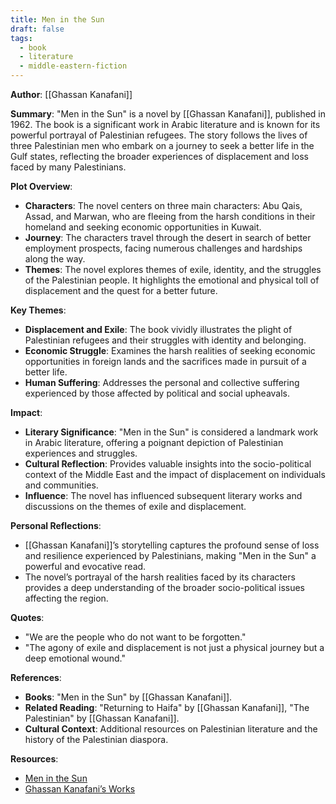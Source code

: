```yaml
---
title: Men in the Sun
draft: false
tags:
  - book
  - literature
  - middle-eastern-fiction
---
```


**Author**: [[Ghassan Kanafani]]

**Summary**:
"Men in the Sun" is a novel by [[Ghassan Kanafani]], published in 1962. The book is a significant work in Arabic literature and is known for its powerful portrayal of Palestinian refugees. The story follows the lives of three Palestinian men who embark on a journey to seek a better life in the Gulf states, reflecting the broader experiences of displacement and loss faced by many Palestinians.

**Plot Overview**:

- **Characters**: The novel centers on three main characters: Abu Qais, Assad, and Marwan, who are fleeing from the harsh conditions in their homeland and seeking economic opportunities in Kuwait.
- **Journey**: The characters travel through the desert in search of better employment prospects, facing numerous challenges and hardships along the way.
- **Themes**: The novel explores themes of exile, identity, and the struggles of the Palestinian people. It highlights the emotional and physical toll of displacement and the quest for a better future.

**Key Themes**:

- **Displacement and Exile**: The book vividly illustrates the plight of Palestinian refugees and their struggles with identity and belonging.
- **Economic Struggle**: Examines the harsh realities of seeking economic opportunities in foreign lands and the sacrifices made in pursuit of a better life.
- **Human Suffering**: Addresses the personal and collective suffering experienced by those affected by political and social upheavals.

**Impact**:

- **Literary Significance**: "Men in the Sun" is considered a landmark work in Arabic literature, offering a poignant depiction of Palestinian experiences and struggles.
- **Cultural Reflection**: Provides valuable insights into the socio-political context of the Middle East and the impact of displacement on individuals and communities.
- **Influence**: The novel has influenced subsequent literary works and discussions on the themes of exile and displacement.

**Personal Reflections**:

- [[Ghassan Kanafani]]’s storytelling captures the profound sense of loss and resilience experienced by Palestinians, making "Men in the Sun" a powerful and evocative read.
- The novel’s portrayal of the harsh realities faced by its characters provides a deep understanding of the broader socio-political issues affecting the region.

**Quotes**:

- "We are the people who do not want to be forgotten."
- "The agony of exile and displacement is not just a physical journey but a deep emotional wound."

**References**:

- **Books**: "Men in the Sun" by [[Ghassan Kanafani]].
- **Related Reading**: "Returning to Haifa" by [[Ghassan Kanafani]], "The Palestinian" by [[Ghassan Kanafani]].
- **Cultural Context**: Additional resources on Palestinian literature and the history of the Palestinian diaspora.

**Resources**:

- [Men in the Sun](https://www.amazon.com/Men-Sun-Ghassan-Kanafani/dp/1566560511)
- [Ghassan Kanafani’s Works](https://www.ghassankanafani.com/)
